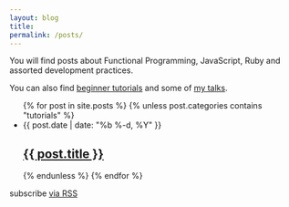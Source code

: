 ```yaml
---
layout: blog
title: 
permalink: /posts/
---
```


You will find posts about Functional Programming, JavaScript, Ruby and assorted development practices.

You can also find [beginner tutorials](/tutorials) and some of [my talks](/talks).


<ul class="post-list">
    {% for post in site.posts %}
      {% unless post.categories contains "tutorials" %}
      <li>
        <span class="post-meta">{{ post.date | date: "%b %-d, %Y" }}</span>
        <h2>
          <a class="post-link" href="{{ post.url | prepend: site.baseurl }}">{{ post.title }}</a>
        </h2>
      </li>
      {% endunless %}
    {% endfor %}
</ul>

<p class="rss-subscribe">subscribe <a href="{{ "/feed.xml" | prepend: site.baseurl }}">via RSS</a></p>
